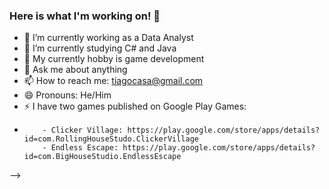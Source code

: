 ### Here is what I'm working on! 👋

- 🔭 I’m currently working as a Data Analyst
- 🌱 I’m currently studying C# and Java
- 🤔 My currently hobby is game development
- 💬 Ask me about anything
- 📫 How to reach me: tiagocasa@gmail.com
- 😄 Pronouns: He/Him
- ⚡ I have two games published on Google Play Games:
- 
          - Clicker Village: https://play.google.com/store/apps/details?id=com.RollingHouseStudo.ClickerVillage
          - Endless Escape: https://play.google.com/store/apps/details?id=com.BigHouseStudio.EndlessEscape
-->
